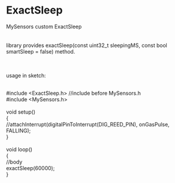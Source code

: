 # ExactSleep<br/>
MySensors custom ExactSleep<br/>
<br/><br/>
library provides exactSleep(const uint32_t sleepingMS, const bool smartSleep = false) method.

<br/><br/>
usage in sketch:
<br/><br/>

#include <ExactSleep.h> //include before MySensors.h<br/>
#include <MySensors.h><br/>
<br/>
void setup() <br/>
{<br/>
    //attachInterrupt(digitalPinToInterrupt(DIG_REED_PIN), onGasPulse, FALLING);<br/>
}<br/>
<br/>
void loop()<br/>
{<br/>
  //body<br/>
   exactSleep(60000);<br/>
}<br/>


